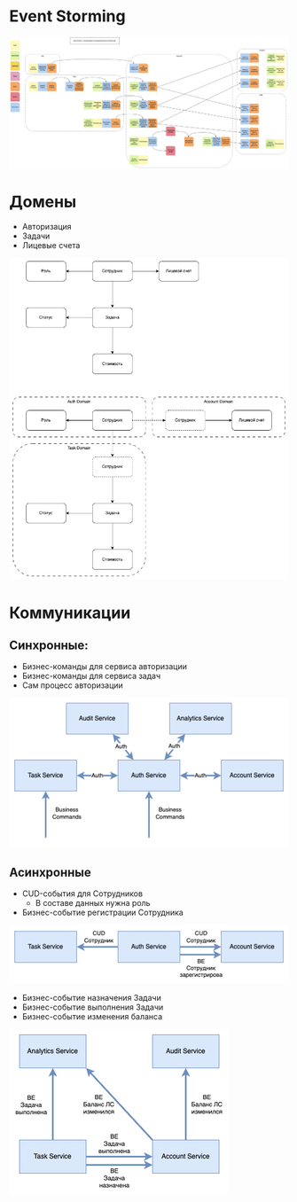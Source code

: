 # Event Storming
![ates1_event-storming2.png](ates1_event-storming2.png)

# Домены
* Авторизация
* Задачи
* Лицевые счета

![ates1_domain-model.png](ates1_domain-model.png)

# Коммуникации
## Синхронные:
* Бизнес-команды для сервиса авторизации
* Бизнес-команды для сервиса задач
* Сам процесс авторизации

![ates1_service-and-communications1.png](ates1_service-and-communications1.png)

## Асинхронные
* CUD-события для Сотрудников
  * В составе данных нужна роль
* Бизнес-событие регистрации Сотрудника

![ates1_service-and-communications2.png](ates1_service-and-communications2.png)

* Бизнес-событие назначения Задачи
* Бизнес-событие выполнения Задачи
* Бизнес-событие изменения баланса

![ates1_service-and-communications3.png](ates1_service-and-communications3.png)
